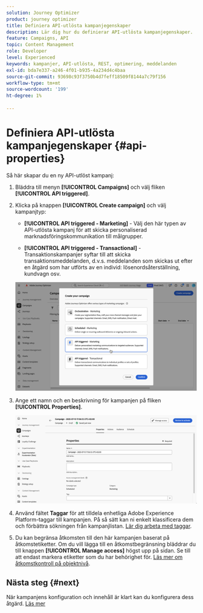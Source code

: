 ```yaml
---
solution: Journey Optimizer
product: journey optimizer
title: Definiera API-utlösta kampanjegenskaper
description: Lär dig hur du definierar API-utlösta kampanjegenskaper.
feature: Campaigns, API
topic: Content Management
role: Developer
level: Experienced
keywords: kampanjer, API-utlösta, REST, optimering, meddelanden
exl-id: bda7e337-a246-4f01-b935-4a234d4c4baa
source-git-commit: 93698c93f3750b4d7feff18509f8144a7c79f156
workflow-type: tm+mt
source-wordcount: '199'
ht-degree: 1%

---
```


# Definiera API-utlösta kampanjegenskaper {#api-properties}

Så här skapar du en ny API-utlöst kampanj:

1. Bläddra till menyn **[!UICONTROL Campaigns]** och välj fliken **[!UICONTROL API triggered]**.

1. Klicka på knappen **[!UICONTROL Create campaign]** och välj kampanjtyp:

   * **[!UICONTROL API triggered - Marketing]** - Välj den här typen av API-utlösta kampanj för att skicka personaliserad marknadsföringskommunikation till målgrupper.

   * **[!UICONTROL API triggered - Transactional]** - Transaktionskampanjer syftar till att skicka transaktionsmeddelanden, d.v.s. meddelanden som skickas ut efter en åtgärd som har utförts av en individ: lösenordsåterställning, kundvagn osv.

   ![](assets/api-triggered-modal.png)

1. Ange ett namn och en beskrivning för kampanjen på fliken **[!UICONTROL Properties]**.

   ![](assets/create-campaign-properties.png)

1. Använd fältet **Taggar** för att tilldela enhetliga Adobe Experience Platform-taggar till kampanjen. På så sätt kan ni enkelt klassificera dem och förbättra sökningen från kampanjlistan. [Lär dig arbeta med taggar](../start/search-filter-categorize.md#tags).

1. Du kan begränsa åtkomsten till den här kampanjen baserat på åtkomstetiketter. Om du vill lägga till en åtkomstbegränsning bläddrar du till knappen **[!UICONTROL Manage access]** högst upp på sidan. Se till att endast markera etiketter som du har behörighet för. [Läs mer om åtkomstkontroll på objektnivå](../administration/object-based-access.md).

## Nästa steg {#next}

När kampanjens konfiguration och innehåll är klart kan du konfigurera dess åtgärd. [Läs mer](api-triggered-campaign-action.md)

